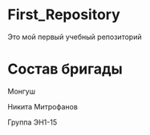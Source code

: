 # First_Repository
Это мой первый учебный репозиторий

# Состав бригады

Монгуш

Никита Митрофанов

Группа ЭН1-15
